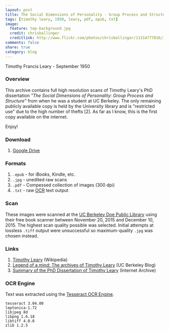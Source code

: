 ```yaml
---
layout: post
title: The Social Dimensions of Personality - Group Process and Structure
tags: [timothy leary, 1950, leary, pdf, epub, txt]
image:
  feature: top-background.jpg
  credit: chrisballinger
  creditlink: http://www.flickr.com/photos/chrisballinger/11314777016/in/set-72157638559926193
comments: false
share: true
category: blog
---
```


Timothy Francis Leary - September 1950

### Overview

This archive contains full high resolution scans of Timothy Leary's PhD dissertation *"The Social Dimensions of Personality: Group Process and Structure"* from when he was a student at UC Berkeley. The only remaining publicly available copy is held by the University library and is "restricted use" due to the high number of thefts [2]. As far as I know, this is the first copy available on the internet.

Enjoy!

### Download

1. [Google Drive](https://drive.google.com/folderview?id=0B-ST13rNeYi6YXJIbGMxN29vUzA&usp=sharing)

### Formats

1. `.epub` - for iBooks, Kindle, etc.
2. `.jpg` - unedited raw scans
3. `.pdf` - Compessed collection of images (300 dpi)
4. `.txt` - raw [OCR](https://en.wikipedia.org/wiki/Optical_character_recognition) text output

### Scan

These images were scanned at the [UC Berkeley Doe Public Library](http://www.lib.berkeley.edu/libraries/doe-library) using their free book scanner between November 20, 2015 and December
 10, 2015. The highest scan quality possible was selected. Initial attempts at lossless `.tiff` output were unsuccessful so maximum-quality `.jpg` was chosen instead.

### Links

1. [Timothy Leary](https://en.wikipedia.org/wiki/Timothy_Leary) (Wikipedia)
2. [Legend of a mind: The archives of Timothy Leary](http://blogs.berkeley.edu/2011/06/23/legend-of-a-mind-the-archives-of-timothy-leary/) (UC Berkeley Blog)
3. [Summary of the PhD Dissertation of Timothy Leary](https://archive.org/details/learydissertationsummary) (Internet Archive)

### OCR Engine

Text was extracted using the [Tesseract OCR Engine](https://github.com/tesseract-ocr/tesseract).

```
tesseract 3.04.00
leptonica-1.72
libjpeg 8d
libpng 1.6.18
libtiff 4.0.6
zlib 1.2.5
```